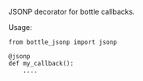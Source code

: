 JSONP decorator for bottle callbacks.

Usage:
```
from bottle_jsonp import jsonp

@jsonp
def my_callback():
    ....
```
